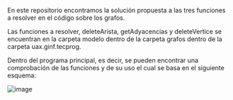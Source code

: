 En este repositorio encontramos la solución propuesta a las tres funciones a resolver en el código sobre los grafos. 

Las funciones a resolver, deleteArista, getAdyacencias y deleteVertice se encuentran en la carpeta modelo dentro de la carpeta grafos dentro de la carpeta uax.ginf.tecprog. 

Dentro del programa principal, es decir, se pueden encontrar una comprobación de las funciones y de su uso el cual se basa en el siguiente esquema: 

![image](https://github.com/mbp4/VideoGrafos/assets/150057986/8cf97a26-5d99-48c1-98c3-965e3607c069)
